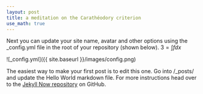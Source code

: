 ```yaml
---
layout: post
title: a meditation on the Carathéodory criterion
use_math: true
---
```


Next you can update your site name, avatar and other options using the _config.yml file in the root of your repository (shown below).
$3=\int f dx$

![_config.yml]({{ site.baseurl }}/images/config.png)

The easiest way to make your first post is to edit this one. Go into /_posts/ and update the Hello World markdown file. For more instructions head over to the [Jekyll Now repository](https://github.com/barryclark/jekyll-now) on GitHub.

